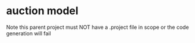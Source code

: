 # auction model 

Note this parent project must NOT have a .project file in scope or the code generation will fail